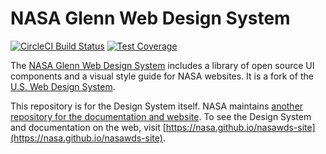 # NASA Glenn Web Design System
[![CircleCI Build Status](https://circleci.com/gh/nasa/nasawds/tree/develop.svg?style=shield)](https://circleci.com/gh/nasa/nasawds/tree/develop) [![Test Coverage](https://codeclimate.com/github/nasa/nasawds/badges/coverage.svg)](https://codeclimate.com/github/nasa/nasawds/coverage)

The [NASA Glenn Web Design System](https://nasa.github.io/nasawds-site) includes a library of open source UI components and a visual style guide for NASA websites. It is a fork of the [U.S. Web Design System](https://github.com/uswds/uswds).

This repository is for the Design System itself. NASA maintains [another repository for the documentation and website](https://github.com/nasa/nasawds-site). To see the Design System and documentation on the web, visit [https://nasa.github.io/nasawds-site](https://nasa.github.io/nasawds-site).
